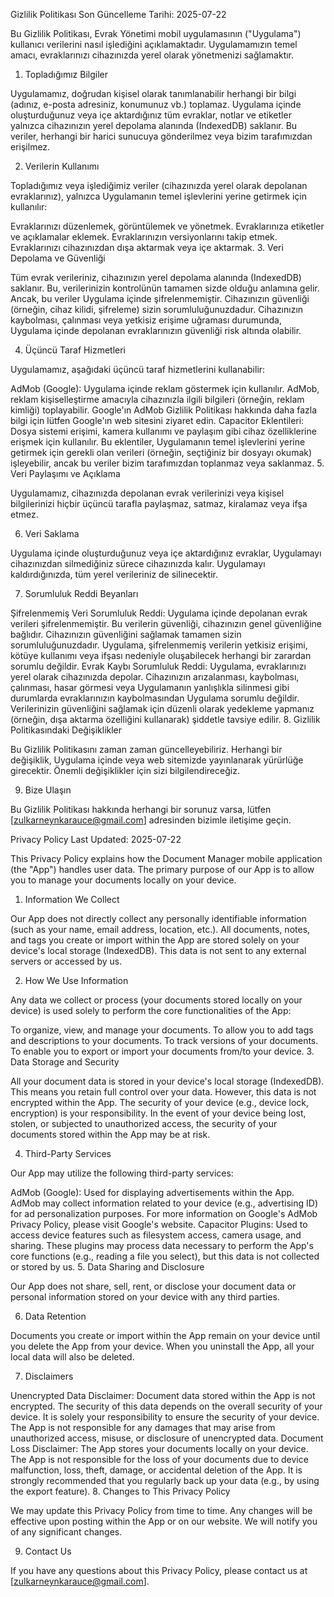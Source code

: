 Gizlilik Politikası
Son Güncelleme Tarihi: 2025-07-22

Bu Gizlilik Politikası, Evrak Yönetimi mobil uygulamasının ("Uygulama") kullanıcı verilerini nasıl işlediğini açıklamaktadır. Uygulamamızın temel amacı, evraklarınızı cihazınızda yerel olarak yönetmenizi sağlamaktır.

1. Topladığımız Bilgiler

Uygulamamız, doğrudan kişisel olarak tanımlanabilir herhangi bir bilgi (adınız, e-posta adresiniz, konumunuz vb.) toplamaz. Uygulama içinde oluşturduğunuz veya içe aktardığınız tüm evraklar, notlar ve etiketler yalnızca cihazınızın yerel depolama alanında (IndexedDB) saklanır. Bu veriler, herhangi bir harici sunucuya gönderilmez veya bizim tarafımızdan erişilmez.

2. Verilerin Kullanımı

Topladığımız veya işlediğimiz veriler (cihazınızda yerel olarak depolanan evraklarınız), yalnızca Uygulamanın temel işlevlerini yerine getirmek için kullanılır:

Evraklarınızı düzenlemek, görüntülemek ve yönetmek.
Evraklarınıza etiketler ve açıklamalar eklemek.
Evraklarınızın versiyonlarını takip etmek.
Evraklarınızı cihazınızdan dışa aktarmak veya içe aktarmak.
3. Veri Depolama ve Güvenliği

Tüm evrak verileriniz, cihazınızın yerel depolama alanında (IndexedDB) saklanır. Bu, verilerinizin kontrolünün tamamen sizde olduğu anlamına gelir. Ancak, bu veriler Uygulama içinde şifrelenmemiştir. Cihazınızın güvenliği (örneğin, cihaz kilidi, şifreleme) sizin sorumluluğunuzdadur. Cihazınızın kaybolması, çalınması veya yetkisiz erişime uğraması durumunda, Uygulama içinde depolanan evraklarınızın güvenliği risk altında olabilir.

4. Üçüncü Taraf Hizmetleri

Uygulamamız, aşağıdaki üçüncü taraf hizmetlerini kullanabilir:

AdMob (Google): Uygulama içinde reklam göstermek için kullanılır. AdMob, reklam kişiselleştirme amacıyla cihazınızla ilgili bilgileri (örneğin, reklam kimliği) toplayabilir. Google'ın AdMob Gizlilik Politikası hakkında daha fazla bilgi için lütfen Google'ın web sitesini ziyaret edin.
Capacitor Eklentileri: Dosya sistemi erişimi, kamera kullanımı ve paylaşım gibi cihaz özelliklerine erişmek için kullanılır. Bu eklentiler, Uygulamanın temel işlevlerini yerine getirmek için gerekli olan verileri (örneğin, seçtiğiniz bir dosyayı okumak) işleyebilir, ancak bu veriler bizim tarafımızdan toplanmaz veya saklanmaz.
5. Veri Paylaşımı ve Açıklama

Uygulamamız, cihazınızda depolanan evrak verilerinizi veya kişisel bilgilerinizi hiçbir üçüncü tarafla paylaşmaz, satmaz, kiralamaz veya ifşa etmez.

6. Veri Saklama

Uygulama içinde oluşturduğunuz veya içe aktardığınız evraklar, Uygulamayı cihazınızdan silmediğiniz sürece cihazınızda kalır. Uygulamayı kaldırdığınızda, tüm yerel verileriniz de silinecektir.

7. Sorumluluk Reddi Beyanları

Şifrelenmemiş Veri Sorumluluk Reddi: Uygulama içinde depolanan evrak verileri şifrelenmemiştir. Bu verilerin güvenliği, cihazınızın genel güvenliğine bağlıdır. Cihazınızın güvenliğini sağlamak tamamen sizin sorumluluğunuzdadır. Uygulama, şifrelenmemiş verilerin yetkisiz erişimi, kötüye kullanımı veya ifşası nedeniyle oluşabilecek herhangi bir zarardan sorumlu değildir.
Evrak Kaybı Sorumluluk Reddi: Uygulama, evraklarınızı yerel olarak cihazınızda depolar. Cihazınızın arızalanması, kaybolması, çalınması, hasar görmesi veya Uygulamanın yanlışlıkla silinmesi gibi durumlarda evraklarınızın kaybolmasından Uygulama sorumlu değildir. Verilerinizin güvenliğini sağlamak için düzenli olarak yedekleme yapmanız (örneğin, dışa aktarma özelliğini kullanarak) şiddetle tavsiye edilir.
8. Gizlilik Politikasındaki Değişiklikler

Bu Gizlilik Politikasını zaman zaman güncelleyebiliriz. Herhangi bir değişiklik, Uygulama içinde veya web sitemizde yayınlanarak yürürlüğe girecektir. Önemli değişiklikler için sizi bilgilendireceğiz.

9. Bize Ulaşın

Bu Gizlilik Politikası hakkında herhangi bir sorunuz varsa, lütfen [zulkarneynkarauce@gmail.com] adresinden bizimle iletişime geçin.

Privacy Policy
Last Updated: 2025-07-22

This Privacy Policy explains how the Document Manager mobile application (the "App") handles user data. The primary purpose of our App is to allow you to manage your documents locally on your device.

1. Information We Collect

Our App does not directly collect any personally identifiable information (such as your name, email address, location, etc.). All documents, notes, and tags you create or import within the App are stored solely on your device's local storage (IndexedDB). This data is not sent to any external servers or accessed by us.

2. How We Use Information

Any data we collect or process (your documents stored locally on your device) is used solely to perform the core functionalities of the App:

To organize, view, and manage your documents.
To allow you to add tags and descriptions to your documents.
To track versions of your documents.
To enable you to export or import your documents from/to your device.
3. Data Storage and Security

All your document data is stored in your device's local storage (IndexedDB). This means you retain full control over your data. However, this data is not encrypted within the App. The security of your device (e.g., device lock, encryption) is your responsibility. In the event of your device being lost, stolen, or subjected to unauthorized access, the security of your documents stored within the App may be at risk.

4. Third-Party Services

Our App may utilize the following third-party services:

AdMob (Google): Used for displaying advertisements within the App. AdMob may collect information related to your device (e.g., advertising ID) for ad personalization purposes. For more information on Google's AdMob Privacy Policy, please visit Google's website.
Capacitor Plugins: Used to access device features such as filesystem access, camera usage, and sharing. These plugins may process data necessary to perform the App's core functions (e.g., reading a file you select), but this data is not collected or stored by us.
5. Data Sharing and Disclosure

Our App does not share, sell, rent, or disclose your document data or personal information stored on your device with any third parties.

6. Data Retention

Documents you create or import within the App remain on your device until you delete the App from your device. When you uninstall the App, all your local data will also be deleted.

7. Disclaimers

Unencrypted Data Disclaimer: Document data stored within the App is not encrypted. The security of this data depends on the overall security of your device. It is solely your responsibility to ensure the security of your device. The App is not responsible for any damages that may arise from unauthorized access, misuse, or disclosure of unencrypted data.
Document Loss Disclaimer: The App stores your documents locally on your device. The App is not responsible for the loss of your documents due to device malfunction, loss, theft, damage, or accidental deletion of the App. It is strongly recommended that you regularly back up your data (e.g., by using the export feature).
8. Changes to This Privacy Policy

We may update this Privacy Policy from time to time. Any changes will be effective upon posting within the App or on our website. We will notify you of any significant changes.

9. Contact Us

If you have any questions about this Privacy Policy, please contact us at [zulkarneynkarauce@gmail.com].

